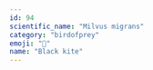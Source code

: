 ```yaml
---
id: 94
scientific_name: "Milvus migrans"
category: "birdofprey"
emoji: "🦅"
name: "Black kite"
---
```

